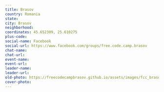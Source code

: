 ```yaml
---
title: Brasov
country: Romania
state: 
city: Brasov
neighborhood: 
coordinates: 45.652309, 25.610275
plus-code:
social-name: Facebook
social-url: https://www.facebook.com/groups/free.code.camp.brasov
chat-name:
chat-url:
event-name:
event-url:
leader-name:
leader-url:
old-photo: https://freecodecampbrasov.github.io/assets/images/fcc_brasov_campsites.jpg
cover-photo:
---
```

